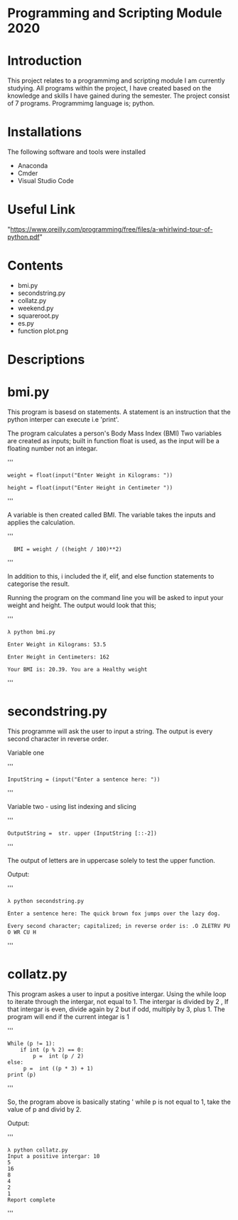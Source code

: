 # Programming and Scripting Module 2020



# Introduction

This project relates to a programmimg and scripting module I am currently studying. All programs within the project, I have created based on the knowledge and skills I have gained during the semester. The project consist of 7 programs. Programmimg language is; python. 

# Installations

The following software and tools were installed

- Anaconda
- Cmder
- Visual Studio Code 

# Useful Link

"https://www.oreilly.com/programming/free/files/a-whirlwind-tour-of-python.pdf"

# Contents 

- bmi.py
- secondstring.py
- collatz.py 
- weekend.py
- squareroot.py
- es.py
- function plot.png


# Descriptions 


# bmi.py


This program is basesd on statements.
A statement is an instruction that the python interper can execute i.e 'print'. 

The program calculates a person's Body Mass Index (BMI)
Two variables are created as inputs; built in function float is used, as the input will be a floating number not an integar.



'''

    weight = float(input("Enter Weight in Kilograms: "))

    height = float(input("Enter Height in Centimeter "))

'''


A variable is then created called BMI. The variable takes the inputs and applies the calculation.

'''

      BMI = weight / ((height / 100)**2) 

    
'''


In addition to this, i included the if, elif, and  else function statements to categorise the result. 

Running the program on the command line you will be asked to input your weight and height. The output would look that this; 

'''


    λ python bmi.py

    Enter Weight in Kilograms: 53.5

    Enter Height in Centimeters: 162

    Your BMI is: 20.39. You are a Healthy weight



'''
# secondstring.py

This programme will ask the user to input a string.
The output is every second character in reverse order.

Variable one


'''


    InputString = (input("Enter a sentence here: "))


'''


Variable two - using list indexing and slicing 

'''


    OutputString =  str. upper (InputString [::-2])


'''


The output of letters are in uppercase
solely to test the upper function. 


Output:

'''


    λ python secondstring.py

    Enter a sentence here: The quick brown fox jumps over the lazy dog.

    Every second character; capitalized; in reverse order is: .O ZLETRV PU O WR CU H


'''


# collatz.py


This program askes a user to input a positive intergar. Using the while loop to iterate through the intergar, not equal to 1. The intergar is divided by 2 , If that intergar is even, divide again by 2 but if odd, multiply by 3, plus 1. The program will end if the current integar is 1


'''

    While (p != 1):   
        if int (p % 2) == 0:
            p =  int (p / 2)
    else:
         p =  int ((p * 3) + 1) 
    print (p)  


'''

So, the program above is basically stating ' while p is not equal to 1, take the value of p and divid by 2. 

Output: 

'''


    λ python collatz.py
    Input a positive intergar: 10
    5
    16
    8
    4
    2
    1
    Report complete
    

'''

